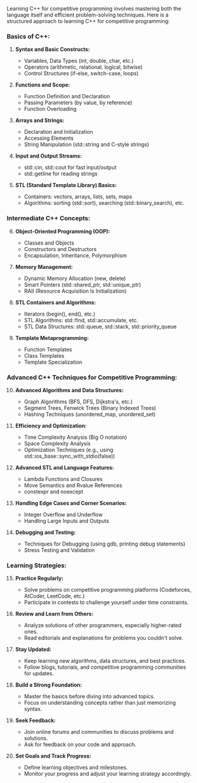 Learning C++ for competitive programming involves mastering both the language itself and efficient problem-solving techniques. 
Here is a structured approach to learning C++ for competitive programming:

### Basics of C++:
1. **Syntax and Basic Constructs:**
   - Variables, Data Types (int, double, char, etc.)
   - Operators (arithmetic, relational, logical, bitwise)
   - Control Structures (if-else, switch-case, loops)

2. **Functions and Scope:**
   - Function Definition and Declaration
   - Passing Parameters (by value, by reference)
   - Function Overloading

3. **Arrays and Strings:**
   - Declaration and Initialization
   - Accessing Elements
   - String Manipulation (std::string and C-style strings)

4. **Input and Output Streams:**
   - std::cin, std::cout for fast input/output
   - std::getline for reading strings

5. **STL (Standard Template Library) Basics:**
   - Containers: vectors, arrays, lists, sets, maps
   - Algorithms: sorting (std::sort), searching (std::binary_search), etc.

### Intermediate C++ Concepts:
6. **Object-Oriented Programming (OOP):**
   - Classes and Objects
   - Constructors and Destructors
   - Encapsulation, Inheritance, Polymorphism

7. **Memory Management:**
   - Dynamic Memory Allocation (new, delete)
   - Smart Pointers (std::shared_ptr, std::unique_ptr)
   - RAII (Resource Acquisition Is Initialization)

8. **STL Containers and Algorithms:**
   - Iterators (begin(), end(), etc.)
   - STL Algorithms: std::find, std::accumulate, etc.
   - STL Data Structures: std::queue, std::stack, std::priority_queue

9. **Template Metaprogramming:**
   - Function Templates
   - Class Templates
   - Template Specialization

### Advanced C++ Techniques for Competitive Programming:
10. **Advanced Algorithms and Data Structures:**
    - Graph Algorithms (BFS, DFS, Dijkstra's, etc.)
    - Segment Trees, Fenwick Trees (Binary Indexed Trees)
    - Hashing Techniques (unordered_map, unordered_set)

11. **Efficiency and Optimization:**
    - Time Complexity Analysis (Big O notation)
    - Space Complexity Analysis
    - Optimization Techniques (e.g., using std::ios_base::sync_with_stdio(false))

12. **Advanced STL and Language Features:**
    - Lambda Functions and Closures
    - Move Semantics and Rvalue References
    - constexpr and noexcept

13. **Handling Edge Cases and Corner Scenarios:**
    - Integer Overflow and Underflow
    - Handling Large Inputs and Outputs

14. **Debugging and Testing:**
    - Techniques for Debugging (using gdb, printing debug statements)
    - Stress Testing and Validation

### Learning Strategies:
15. **Practice Regularly:**
    - Solve problems on competitive programming platforms (Codeforces, AtCoder, LeetCode, etc.)
    - Participate in contests to challenge yourself under time constraints.

16. **Review and Learn from Others:**
    - Analyze solutions of other programmers, especially higher-rated ones.
    - Read editorials and explanations for problems you couldn't solve.

17. **Stay Updated:**
    - Keep learning new algorithms, data structures, and best practices.
    - Follow blogs, tutorials, and competitive programming communities for updates.

18. **Build a Strong Foundation:**
    - Master the basics before diving into advanced topics.
    - Focus on understanding concepts rather than just memorizing syntax.

19. **Seek Feedback:**
    - Join online forums and communities to discuss problems and solutions.
    - Ask for feedback on your code and approach.

20. **Set Goals and Track Progress:**
    - Define learning objectives and milestones.
    - Monitor your progress and adjust your learning strategy accordingly.